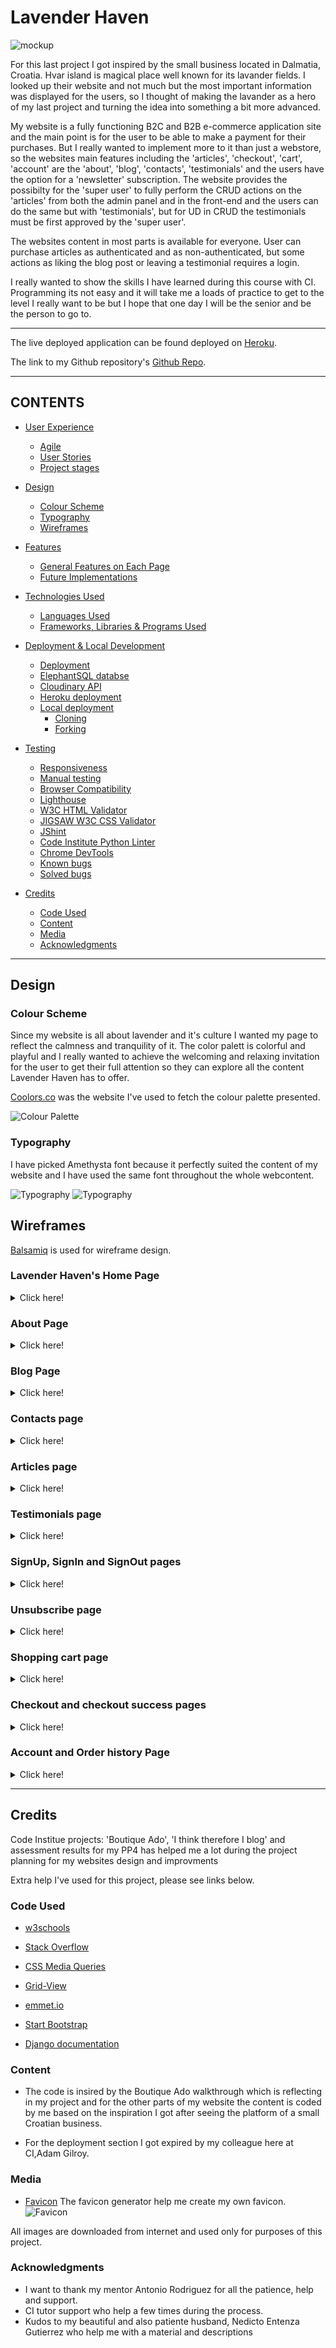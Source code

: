 # Lavender Haven

![mockup](readme_img/amiresponsive.png)

For this last project I got inspired by the small business located in Dalmatia, Croatia. Hvar island is magical place well known for its lavander fields. I looked up their website and not much but the most important information was displayed for the users, so I thought of making the lavander as a hero of my last project and turning the idea into something a bit more advanced.

My website is a fully functioning B2C and B2B e-commerce application site and the main point is for the user to be able to make a payment for their purchases. But I really wanted to implement more to it than just a webstore, so the websites main features including the 'articles', 'checkout', 'cart', 'account' are the 'about', 'blog', 'contacts', 'testimonials' and the users have the option for a 'newsletter' subscription. The website provides the possibilty for the 'super user' to fully perform the CRUD actions on the 'articles' from both the admin panel and in the front-end and the users can do the same but with 'testimonials', but for UD in CRUD the testimonials must be first approved by the 'super user'.

The websites content in most parts is available for everyone. User can purchase articles as authenticated and as non-authenticated, but some actions as liking the blog post or leaving a testimonial requires a login.

I really wanted to show the skills I have learned during this course with CI. Programming its not easy and it will take me a loads of practice to get to the level I really want to be but I hope that one day I will be the senior and be the person to go to. 

<hr>

The live deployed application can be found deployed on [Heroku]().

The link to my Github repository's [Github Repo](https://github.com/Balkaneros91/Lavender-Haven-PP5).

<hr>

## CONTENTS

- [User Experience](#user-experience-ux)

  - [Agile](#agile)
  - [User Stories](#user-stories)
  - [Project stages](#project-stages)

- [Design](#design)

  - [Colour Scheme](#colour-scheme)
  - [Typography](#typography)
  - [Wireframes](#wireframes)

- [Features](#features)

  - [General Features on Each Page](#general-features-on-each-page)
  - [Future Implementations](#future-implementations)

- [Technologies Used](#technologies-used)

  - [Languages Used](#languages-used)
  - [Frameworks, Libraries & Programs Used](#frameworks-libraries--programs-used)

- [Deployment & Local Development](#deployment--local-development)

  - [Deployment](#deployment)
  - [ElephantSQL databse](#elephantsql-database)
  - [Cloudinary API](#cloudinary-api)
  - [Heroku deployment](#heroku-deployment)
  - [Local deployment](#local-deployment)
    - [Cloning](#cloning)
    - [Forking](#forking)

- [Testing](#testing)

  - [Responsiveness](#responsiveness)
  - [Manual testing](#manual-testing)
  - [Browser Compatibility](#browser-compatibility)
  - [Lighthouse](#lighthouse)
  - [W3C HTML Validator](#w3c-html-validator)
  - [JIGSAW W3C CSS Validator](#jigsaw-w3c-css-validator)
  - [JShint](#jshint)
  - [Code Institute Python Linter](#code-institute-python-linter)
  - [Chrome DevTools](#chrome-devTools)
  - [Known bugs](#known-bugs)
  - [Solved bugs](#solved-bugs)

- [Credits](#credits)
  - [Code Used](#code-used)
  - [Content](#content)
  - [Media](#media)
  - [Acknowledgments](#acknowledgments)

<hr>


## Design

### Colour Scheme

Since my website is all about lavender and it's culture I wanted my page to reflect the calmness and tranquility of it. The color palett is colorful and playful and I really wanted to achieve the welcoming and relaxing invitation for the user to get their full attention so they can explore all the content Lavender Haven has to offer.

[Coolors.co](https://coolors.co/) was the website I've used to fetch the colour palette presented.

![Colour Palette](readme_img/coolors.png)

### Typography

I have picked Amethysta font because it perfectly suited the content of my website and I have used the same font throughout the whole webcontent.

![Typography](readme_img/google_fonts_family.png)
![Typography](readme_img/google_fonts_style.png)

## Wireframes

[Balsamiq](https://balsamiq.com/wireframes) is used for wireframe design.

### Lavender Haven's Home Page

<details>
<summary>Click here!</summary>

#### Mobile

![screenshot](readme_img/wireframes/mobile_home.png)

#### Desktop

![screenshot](readme_img/wireframes/desktop_home.png)

</details>

### About Page

<details>
<summary>Click here!</summary>

#### Mobile

![screenshot](readme_img/wireframes/mobile_about.png)

#### Desktop

![screenshot](readme_img/wireframes/desktop_about.png)

</details>

### Blog Page

<details>
<summary>Click here!</summary>

#### Mobile

![screenshot](readme_img/wireframes/mobile_blog.png)
![screenshot](readme_img/wireframes/mobile_blog_detailed.png)

#### Desktop

![screenshot](readme_img/wireframes/desktop_blog.png)
![screenshot](readme_img/wireframes/desktop_blog_detailed.png)

</details>

### Contacts page

<details>
<summary>Click here!</summary>

#### Mobile

![screenshot](readme_img/wireframes/mobile_contacts.png)

#### Desktop

![screenshot](readme_img/wireframes/desktop_contacts.png)

</details>

### Articles page

<details>
<summary>Click here!</summary>

#### Mobile

![screenshot](readme_img/wireframes/mobile_articles.png)
![screenshot](readme_img/wireframes/mobile_article_detailed.png)
![screenshot](readme_img/wireframes/mobile_add_edit_article.png)
![screenshot](readme_img/wireframes/mobile_article_delete.png)

#### Desktop

![screenshot](readme_img/wireframes/desktop_articles.png)
![screenshot](readme_img/wireframes/desktop_article_detailed.png)
![screenshot](readme_img/wireframes/desktop_add_edit_article.png)
![screenshot](readme_img/wireframes/desktop_article_delete.png)

</details>

### Testimonials page

<details>
<summary>Click here!</summary>

#### Mobile

![screenshot](readme_img/wireframes/mobile_testimonials.png)
![screenshot](readme_img/wireframes/mobile_testimonial_detailed.png)
![screenshot](readme_img/wireframes/mobile_testimonial_edit.png)
![screenshot](readme_img/wireframes/mobile_testimonial_delete.png)

#### Desktop

![screenshot](readme_img/wireframes/desktop_testimonials.png)
![screenshot](readme_img/wireframes/desktop_testimonial_detailed.png)
![screenshot](readme_img/wireframes/desktop_testimonial_edit.png)
![screenshot](readme_img/wireframes/desktop_testimonial_delete.png)

</details>

### SignUp, SignIn and SignOut pages

<details>
<summary>Click here!</summary>

#### Mobile

![screenshot](readme_img/wireframes/mobile_signup.png)
![screenshot](readme_img/wireframes/mobile_signin.png)
![screenshot](readme_img/wireframes/mobile_signout.png)

#### Desktop

![screenshot](readme_img/wireframes/desktop_signup.png)
![screenshot](readme_img/wireframes/desktop_signin.png)
![screenshot](readme_img/wireframes/desktop_signout.png)

</details>

### Unsubscribe page

<details>
<summary>Click here!</summary>

#### Mobile

![screenshot](readme_img/wireframes/mobile_unsubscribe.png)

#### Desktop

![screenshot](readme_img/wireframes/desktop_unsubscribe.png)

</details>

### Shopping cart page

<details>
<summary>Click here!</summary>

#### Mobile

![screenshot](readme_img/wireframes/mobile_cart_empty.png)
![screenshot](readme_img/wireframes/mobile_cart.png)

#### Desktop

![screenshot](readme_img/wireframes/desktop_cart_empty.png)
![screenshot](readme_img/wireframes/desktop_cart.png)

</details>

### Checkout and checkout success pages

<details>
<summary>Click here!</summary>

#### Mobile

![screenshot](readme_img/wireframes/mobile_checkout.png)
![screenshot](readme_img/wireframes/mobile_checkout_success.png)

#### Desktop

![screenshot](readme_img/wireframes/desktop_checkout.png)
![screenshot](readme_img/wireframes/desktop_checkout_success.png)

</details>

### Account and Order history Page

<details>
<summary>Click here!</summary>

#### Mobile

![screenshot](readme_img/wireframes/mobile_account_order_history.png)

#### Desktop

![screenshot](readme_img/wireframes/desktop_account_order_history.png)

</details>

<hr>




















## Credits

Code Institue projects: 'Boutique Ado', 'I think therefore I blog' and assessment results for my PP4 has helped me a lot during the project planning for my websites design and improvments

Extra help I've used for this project, please see links below.

### Code Used

- [w3schools](https://www.w3schools.com/)
- [Stack Overflow](https://stackoverflow.com/)
- [CSS Media Queries](https://www.w3schools.com/css/css3_mediaqueries.asp)
- [Grid-View](https://www.w3schools.com/css/css_rwd_grid.asp)
- [emmet.io](https://docs.emmet.io/cheat-sheet/)

- [Start Bootstrap](https://startbootstrap.com/theme/clean-blog)
- [Django documentation](https://docs.djangoproject.com/en/3.2/)

### Content

- The code is insired by the Boutique Ado walkthrough which is reflecting in my project and for the other parts of my website the content is coded by me based on the inspiration I got after seeing the platform of a small Croatian business.

- For the deployment section I got expired by my colleague here at CI,Adam Gilroy.

### Media

- [Favicon](https://realfavicongenerator.net/) The favicon generator help me create my own favicon. <br>
  ![Favicon](readme_img/my_favicon.png)

All images are downloaded from internet and used only for purposes of this project.

### Acknowledgments

- I want to thank my mentor Antonio Rodriguez for all the patience, help and support.
- CI tutor support who help a few times during the process.
- Kudos to my beautiful and also patiente husband, Nedicto Entenza Gutierrez who help me with a material and descriptions 